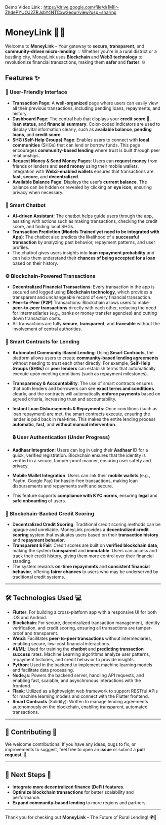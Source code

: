 Demo Video Link : https://drive.google.com/file/d/1MIIr-ZhdePYUOJ2ZRJsbY4NTCxw2eour/view?usp=sharing
# **MoneyLink** 🚀💸

Welcome to **MoneyLink** – Your gateway to **secure, transparent**, and **community-driven micro-lending**! 💡 Whether you're in a rural district or a bustling city, MoneyLink uses **Blockchain** and **Web3 technology** to revolutionize financial transactions, making them **safer** and **faster**. 🌐

## Features ✨

### 📱 **User-Friendly Interface**
- **Transaction Page**: A **well-organized** page where users can easily view all their previous transactions, including pending loans, repayments, and history.
- **Dashboard Page**: The central hub that displays your **credit score** 🔢, **loan status**, and **financial summary**. Color-coded indicators are used to display vital information clearly, such as **available balance**, **pending loans**, and **credit score**.
- **SHG (Self-Help Groups) Page**: Enables users to connect with **local communities** (SHGs) that can lend or borrow funds. This page encourages **community-based lending** where trust is built through peer relationships.
- **Request Money & Send Money Pages**: Users can **request money** from friends or lenders and **send money** using their mobile wallets. Integration with **Web3-enabled wallets** ensures that transactions are **fast**, **secure**, and **decentralized**.
- **Available Balance Page**: Displays the user’s **current balance**. The balance can be hidden or revealed by clicking an **eye icon**, ensuring privacy when necessary.

### 🤖 **Smart Chatbot**
- **AI-driven Assistant**: The chatbot helps guide users through the app, assisting with actions such as making transactions, checking the credit score, and finding local SHGs. 
- **Transaction Prediction (Models Trained yet need to be integrated with App)**: The chatbot also predicts the likelihood of a **successful transaction** by analyzing past behavior, repayment patterns, and user profiles.
- The chatbot gives users insights into **loan repayment probability** and can help them understand their **chances of being accepted for a loan** based on their history.

### ⚙️ **Blockchain-Powered Transactions**
- **Decentralized Financial Transactions**: Every transaction in the app is secured and logged using **Blockchain technology**, which provides a transparent and unchangeable record of every financial transaction.
- **Peer-to-Peer (P2P)** Transactions: Blockchain allows users to make **peer-to-peer transactions** directly with each other, reducing the need for intermediaries (e.g., banks or money transfer agencies) and cutting down transaction costs.
- All transactions are fully **secure**, **transparent**, and **traceable** without the involvement of central authorities.

### 📜 **Smart Contracts for Lending**
- **Automated Community-Based Lending**: Using **Smart Contracts**, the platform allows users to create **community-based lending agreements** without needing to trust each other directly. For example, **Self-Help Groups (SHGs)** or **peer lenders** can establish terms that automatically execute upon meeting conditions (such as repayment milestones).
- **Transparency & Accountability**: The use of smart contracts ensures that both lenders and borrowers can see **exact terms and conditions** clearly, and the contracts will automatically **enforce payments** based on agreed criteria, increasing trust and accountability.
- **Instant Loan Disbursements & Repayments**: Once conditions (such as loan repayment) are met, the smart contracts execute, ensuring the lender is paid back in real-time. This makes the entire lending process **automatic**, **fast**, and **without manual intervention**.

  ### 🔒 **User Authentication (Under Progress)**
- **Aadhaar Integration**: Users can log in using their **Aadhaar** ID for a quick, verified registration. Blockchain ensures that the identity is verified in a secure, tamper-proof manner, ensuring user safety and privacy.
- **Mobile Wallet Integration**: Users can link their **mobile wallets** (e.g., Paytm, Google Pay) for hassle-free transactions, making loan disbursements and repayments swift and secure.
- This feature supports **compliance with KYC norms**, ensuring **legal** and **safe onboarding** of users.

### 🏦 **Blockchain-Backed Credit Scoring**
- **Decentralized Credit Scoring**: Traditional credit scoring methods can be opaque and unreliable. MoneyLink provides a **decentralized credit scoring** system that evaluates users based on their **transaction history** and **repayment behavior**.
- **Transparent & Fair**: Credit scores are built on **verified blockchain data**, making the system **transparent** and **immutable**. Users can access and track their credit history, giving them more control over their financial standing.
- The system rewards **on-time repayments** and **consistent financial behavior**, offering **fairer chances** to users who may be underserved by traditional credit systems.

---

## 🛠️ **Technologies Used** 💻

- **Flutter**: For building a cross-platform app with a responsive UI for both iOS and Android.
- **Blockchain**: For secure, decentralized transaction management, identity verification, and credit scoring, ensuring all transactions are tamper-proof and transparent.
- **Web3**: Facilitates **peer-to-peer transactions** without intermediaries, enabling secure, low-cost financial interactions.
- **AI/ML**: Used for training the **chatbot** and **predicting transaction success** rates. Machine Learning algorithms analyze user patterns, repayment histories, and credit behavior to provide insights.
- **Python**: Used in the backend to implement machine learning models and facilitate data processing.
- **Node.js**: Powers the backend server, handling API requests, and enabling fast, scalable, and asynchronous interactions with the frontend.
- **Flask**: Utilized as a lightweight web framework to support RESTful APIs for machine learning models and connect with the Flutter frontend.
- **Smart Contracts** (Solidity): Written to manage lending agreements autonomously on the blockchain, enabling transparent, automated transactions.


---

## 🚀 **Contributing** 🤝

We welcome contributions! If you have any ideas, bugs to fix, or improvements to suggest, feel free to open an **issue** or submit a **pull request**. 🌟

---

## 🎯 **Next Steps** 🔮
- **Integrate more decentralized finance (DeFi) features**.
- **Optimize blockchain transactions** for better scalability and performance.
- **Expand community-based lending** to more regions and partners.

---

Thank you for checking out **MoneyLink** – The Future of Rural Lending! 🌍💚
